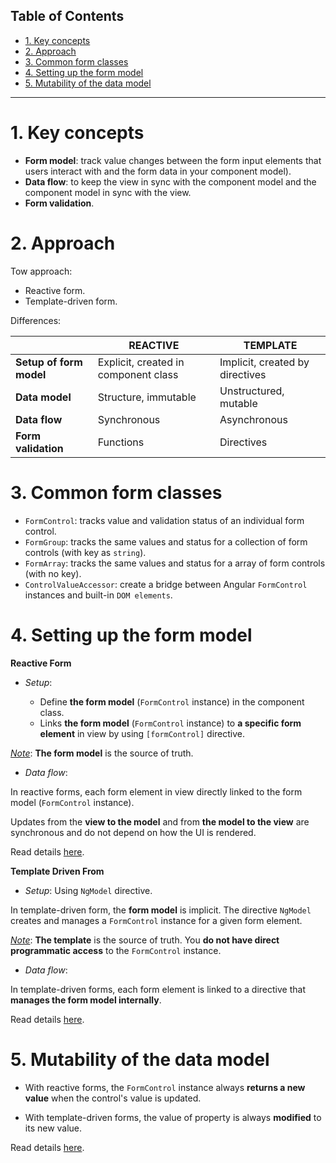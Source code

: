 ## Table of Contents
- [1. Key concepts](#1-key-concepts)
- [2. Approach](#2-approach)
- [3. Common form classes](#3-common-form-classes)
- [4. Setting up the form model](#4-setting-up-the-form-model)
- [5. Mutability of the data model](#5-mutability-of-the-data-model)
---

# 1. Key concepts
- **Form model**: track value changes between the form input elements that users interact with and the form data in your component model).
- **Data flow**: to keep the view in sync with the component model and the component model in sync with the view.
- **Form validation**.

# 2. Approach
Tow approach:
  - Reactive form.
  - Template-driven form.

Differences:

|                         | REACTIVE                             | TEMPLATE                        |
| ----------------------- | ------------------------------------ | ------------------------------- |
| **Setup of form model** | Explicit, created in component class | Implicit, created by directives |
| **Data model**          | Structure, immutable                 | Unstructured, mutable           |
| **Data flow**           | Synchronous                          | Asynchronous                    |
| **Form validation**     | Functions                            | Directives                      |

# 3. Common form classes
- `FormControl`: tracks value and validation status of an individual form control.
- `FormGroup`: tracks the same values and status for a collection of form controls (with key as `string`).
- `FormArray`: tracks the same values and status for a array of form controls (with no key).
- `ControlValueAccessor`: create a bridge between Angular `FormControl` instances and built-in `DOM elements`.

# 4. Setting up the form model
**Reactive Form**

- *Setup*:

  - Define **the form model** (`FormControl` instance) in the component class.
  - Links **the form model** (`FormControl` instance) to **a specific form element** in view by using `[formControl]` directive.

*<u>Note</u>*: **The form model** is the source of truth.

- *Data flow*:

In reactive forms, each form element in view directly linked to the form model (`FormControl` instance).

Updates from the **view to the model** and from **the model to the view** are synchronous and do not depend on how the UI is rendered.

Read details [here](https://angular.io/guide/forms-overview#data-flow-in-reactive-forms).


**Template Driven From**

- *Setup*: Using `NgModel` directive.

In template-driven form, the **form model** is implicit. The directive `NgModel` creates and manages a `FormControl` instance for a given form element.

*<u>Note</u>*: **The template** is the source of truth. You **do not have direct programmatic access** to the `FormControl` instance.

- *Data flow*:

In template-driven forms, each form element is linked to a directive that **manages the form model internally**.

Read details [here](https://angular.io/guide/forms-overview#data-flow-in-template-driven-forms).

# 5. Mutability of the data model
- With reactive forms, the `FormControl` instance always **returns a new value** when the control's value is updated.

- With template-driven forms, the value of property is always **modified** to its new value.

Read details [here](https://angular.io/guide/forms-overview#mutability-of-the-data-model).